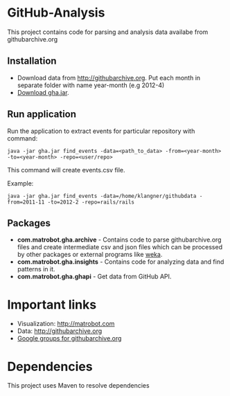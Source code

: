 # GitHub-Analysis

This project contains code for parsing and analysis data availabe from githubarchive.org


## Installation

- Download data from http://githubarchive.org. Put each month in separate folder with name year-month (e.g 2012-4)
- [Download gha.jar](https://docs.google.com/folder/d/0Byh8AijvGkRlRzBOeEp5TlpNVm8/edit).



## Run application

Run the application to extract events for particular repository with command:

    java -jar gha.jar find_events -data=<path_to_data> -from=<year-month> -to=<year-month> -repo=<user/repo>

This command will create events.csv file.

Example:

    java -jar gha.jar find_events -data=/home/klangner/githubdata -from=2011-11 -to=2012-2 -repo=rails/rails


## Packages

- **com.matrobot.gha.archive** - Contains code to parse githubarchive.org files and create 
intermediate csv and json files which can be processed by other packages or 
external programs like [weka](http://www.cs.waikato.ac.nz/~ml/weka/).
- **com.matrobot.gha.insights** - Contains code for analyzing data and find patterns in it.
- **com.matrobot.gha.ghapi** - Get data from GitHub API.


Important links
===============

- Visualization: http://matrobot.com
- Data: http://githubarchive.org
- [Google groups for githubarchive.org](https://groups.google.com/forum/?fromgroups=#!forum/github-archive)


Dependencies
============

This project uses Maven to resolve dependencies


